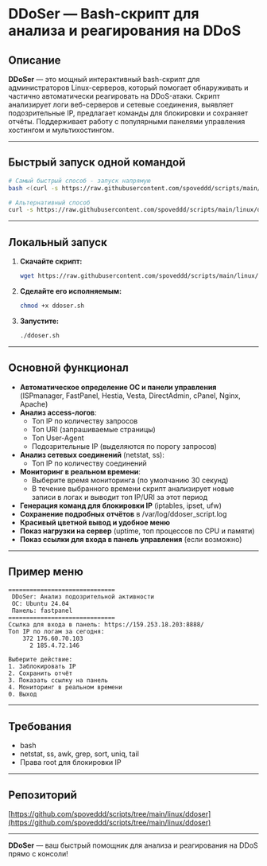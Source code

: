 # DDoSer — Bash-скрипт для анализа и реагирования на DDoS

## Описание

**DDoSer** — это мощный интерактивный bash-скрипт для администраторов Linux-серверов, который помогает обнаруживать и частично автоматически реагировать на DDoS-атаки. Скрипт анализирует логи веб-серверов и сетевые соединения, выявляет подозрительные IP, предлагает команды для блокировки и сохраняет отчёты. Поддерживает работу с популярными панелями управления хостингом и мультихостингом.

---

## Быстрый запуск одной командой

```bash
# Самый быстрый способ - запуск напрямую
bash <(curl -s https://raw.githubusercontent.com/spoveddd/scripts/main/linux/ddoser/ddoser.sh)

# Альтернативный способ
curl -s https://raw.githubusercontent.com/spoveddd/scripts/main/linux/ddoser/ddoser.sh | bash
```

---

## Локальный запуск

1. **Скачайте скрипт:**
    ```bash
    wget https://raw.githubusercontent.com/spoveddd/scripts/main/linux/ddoser/ddoser.sh
    ```
2. **Сделайте его исполняемым:**
    ```bash
    chmod +x ddoser.sh
    ```
3. **Запустите:**
    ```bash
    ./ddoser.sh
    ```

---

## Основной функционал

- **Автоматическое определение ОС и панели управления** (ISPmanager, FastPanel, Hestia, Vesta, DirectAdmin, cPanel, Nginx, Apache)
- **Анализ access-логов**:
  - Топ IP по количеству запросов
  - Топ URI (запрашиваемые страницы)
  - Топ User-Agent
  - Подозрительные IP (выделяются по порогу запросов)
- **Анализ сетевых соединений** (netstat, ss):
  - Топ IP по количеству соединений
- **Мониторинг в реальном времени**:
  - Выберите время мониторинга (по умолчанию 30 секунд)
  - В течение выбранного времени скрипт анализирует новые записи в логах и выводит топ IP/URI за этот период
- **Генерация команд для блокировки IP** (iptables, ipset, ufw)
- **Сохранение подробных отчётов** в /var/log/ddoser_script.log
- **Красивый цветной вывод и удобное меню**
- **Показ нагрузки на сервер** (uptime, топ процессов по CPU и памяти)
- **Показ ссылки для входа в панель управления** (если возможно)

---

## Пример меню

```
==============================
 DDoSer: Анализ подозрительной активности
 ОС: Ubuntu 24.04
 Панель: fastpanel
==============================
Ссылка для входа в панель: https://159.253.18.203:8888/
Топ IP по логам за сегодня:
    372 176.60.70.103
      2 185.4.72.146

Выберите действие:
1. Заблокировать IP
2. Сохранить отчёт
3. Показать ссылку на панель
4. Мониторинг в реальном времени
0. Выход
```

---

## Требования
- bash
- netstat, ss, awk, grep, sort, uniq, tail
- Права root для блокировки IP

---

## Репозиторий
[https://github.com/spoveddd/scripts/tree/main/linux/ddoser](https://github.com/spoveddd/scripts/tree/main/linux/ddoser)

---

**DDoSer** — ваш быстрый помощник для анализа и реагирования на DDoS прямо с консоли! 
